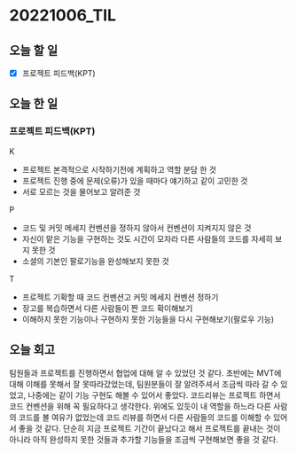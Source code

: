 # 20221006_TIL

## 오늘 할 일
- [X] 프로젝트 피드백(KPT)

## 오늘 한 일
### 프로젝트 피드백(KPT)
K
- 프로젝트 본격적으로 시작하기전에 계획하고 역할 분담 한 것
- 프로젝트 진행 중에 문제(오류)가 있을 때마다 얘기하고 같이 고민한 것
- 서로 모르는 것을 물어보고 알려준 것

P
- 코드 및 커밋 메세지 컨벤션을 정하지 않아서 컨벤션이 지켜지지 않은 것
- 자신이 맡은 기능을 구현하는 것도 시간이 모자라 다른 사람들의 코드를 자세히 보지 못한 것
- 소셜의 기본인 팔로기능을 완성해보지 못한 것

T
- 프로젝트 기확할 때 코드 컨벤션고 커밋 메세지 컨벤션 정하기
- 장고를 복습하면서 다른 사람들이 짠 코드 확이해보기
- 이해하지 못한 기능이나 구현하지 못한 기능들을 다시 구현해보기(팔로우 기능)

## 오늘 회고
팀원들과 프로젝트를 진행하면서 협업에 대해 알 수 있었던 것 같다.
초반에는 MVT에 대해 이해를 못해서 잘 못따라갔었는데, 팀원분들이 잘 알려주셔서 조금씩 따라 갈 수 있었고, 나중에는 같이 기능 구현도 해볼 수 있어서 좋았다.
코드리뷰는 프로젝트 하면서 코드 컨벤션을 위해 꼭 필요하다고 생각한다.
위에도 있듯이 내 역할을 하느라 다른 사람의 코드를 볼 여유가 없었는데 코드 리뷰를 하면서 다른 사람들의 코드를 이해할 수 있어서 좋을 것 같다.
단순히 지금 프로젝트 기간이 끝났다고 해서 프로젝트를 끝내는 것이 아니라 아직 완성하지 못한 것들과 추가할 기능들을 조금씩 구현해보면 좋을 것 같다.